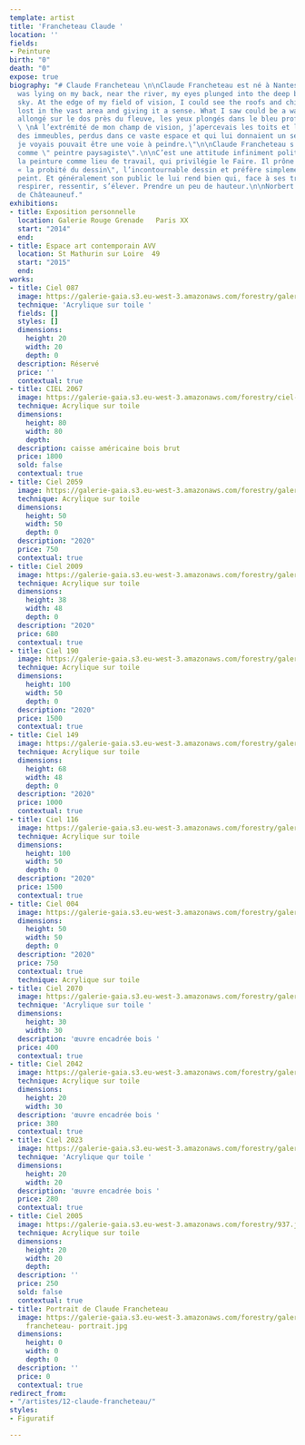 ```yaml
---
template: artist
title: 'Francheteau Claude '
location: ''
fields:
- Peinture
birth: "0"
death: "0"
expose: true
biography: "# Claude Francheteau \n\nClaude Francheteau est né à Nantes, en 1971.\n\n\"I
  was lying on my back, near the river, my eyes plunged into the deep blue of the
  sky. At the edge of my field of vision, I could see the roofs and chimneys of buildings,
  lost in the vast area and giving it a sense. What I saw could be a way to paint.\"\n\n\"J’étais
  allongé sur le dos près du fleuve, les yeux plongés dans le bleu profond du ciel.
  \ \nÀ l’extrémité de mon champ de vision, j’apercevais les toits et les cheminées
  des immeubles, perdus dans ce vaste espace et qui lui donnaient un sens.  \nCe que
  je voyais pouvait être une voie à peindre.\"\n\nClaude Francheteau s'affirme délibérément
  comme \" peintre paysagiste\".\n\nC’est une attitude infiniment politique qui revendique
  la peinture comme lieu de travail, qui privilégie le Faire. Il prône le dessin,
  « la probité du dessin\", l’incontournable dessin et préfère simplement faire voir.\n\nIl
  peint. Et généralement son public le lui rend bien qui, face à ses travaux, dit
  respirer, ressentir, s’élever. Prendre un peu de hauteur.\n\nNorbert Marsal- Carl
  de Châteauneuf."
exhibitions:
- title: Exposition personnelle
  location: Galerie Rouge Grenade   Paris XX
  start: "2014"
  end: 
- title: Espace art contemporain AVV
  location: St Mathurin sur Loire  49
  start: "2015"
  end: 
works:
- title: Ciel 087
  image: https://galerie-gaia.s3.eu-west-3.amazonaws.com/forestry/galerie-gaia-claude-francheteau-ciels-087-20x20.jpg
  technique: 'Acrylique sur toile '
  fields: []
  styles: []
  dimensions:
    height: 20
    width: 20
    depth: 0
  description: Réservé
  price: ''
  contextual: true
- title: CIEL 2067
  image: https://galerie-gaia.s3.eu-west-3.amazonaws.com/forestry/ciel-2067.jpg
  technique: Acrylique sur toile
  dimensions:
    height: 80
    width: 80
    depth: 
  description: caisse américaine bois brut
  price: 1800
  sold: false
  contextual: true
- title: Ciel 2059
  image: https://galerie-gaia.s3.eu-west-3.amazonaws.com/forestry/galerie-gaia-claude-francheteau-ciel-2059-50x50.jpg
  technique: Acrylique sur toile
  dimensions:
    height: 50
    width: 50
    depth: 0
  description: "2020"
  price: 750
  contextual: true
- title: Ciel 2009
  image: https://galerie-gaia.s3.eu-west-3.amazonaws.com/forestry/galerie-gaia-claude-francheteau-ciel-2009-38x48.jpg
  technique: Acrylique sur toile
  dimensions:
    height: 38
    width: 48
    depth: 0
  description: "2020"
  price: 680
  contextual: true
- title: Ciel 190
  image: https://galerie-gaia.s3.eu-west-3.amazonaws.com/forestry/galerie-gaia-claude-francheteau-ciel-190-100x50.jpg
  technique: Acrylique sur toile
  dimensions:
    height: 100
    width: 50
    depth: 0
  description: "2020"
  price: 1500
  contextual: true
- title: Ciel 149
  image: https://galerie-gaia.s3.eu-west-3.amazonaws.com/forestry/galerie-gaia-claude-francheteau-ciel-149-48x68.jpg
  technique: Acrylique sur toile
  dimensions:
    height: 68
    width: 48
    depth: 0
  description: "2020"
  price: 1000
  contextual: true
- title: Ciel 116
  image: https://galerie-gaia.s3.eu-west-3.amazonaws.com/forestry/galerie-gaia-claude-francheteau-ciel-116-100x50.jpg
  technique: Acrylique sur toile
  dimensions:
    height: 100
    width: 50
    depth: 0
  description: "2020"
  price: 1500
  contextual: true
- title: Ciel 004
  image: https://galerie-gaia.s3.eu-west-3.amazonaws.com/forestry/galerie-gaia-claude-francheteau-ciel-004-50x50.jpg
  dimensions:
    height: 50
    width: 50
    depth: 0
  description: "2020"
  price: 750
  contextual: true
  technique: Acrylique sur toile
- title: Ciel 2070
  image: https://galerie-gaia.s3.eu-west-3.amazonaws.com/forestry/galeriegaia_Francheteau_Ciel2070(2018)_30x30.jpg
  technique: 'Acrylique sur toile '
  dimensions:
    height: 30
    width: 30
  description: 'œuvre encadrée bois '
  price: 400
  contextual: true
- title: Ciel 2042
  image: https://galerie-gaia.s3.eu-west-3.amazonaws.com/forestry/galeriegaia_Francheteau_Ciel2042(2016)_20x30.jpg
  technique: Acrylique sur toile
  dimensions:
    height: 20
    width: 30
  description: 'œuvre encadrée bois '
  price: 380
  contextual: true
- title: Ciel 2023
  image: https://galerie-gaia.s3.eu-west-3.amazonaws.com/forestry/galeriegaia_Francheteau_Ciel2023(2016)_20x20.jpg
  technique: 'Acrylique qur toile '
  dimensions:
    height: 20
    width: 20
  description: 'œuvre encadrée bois '
  price: 280
  contextual: true
- title: Ciel 2005
  image: https://galerie-gaia.s3.eu-west-3.amazonaws.com/forestry/937.jpg
  technique: Acrylique sur toile
  dimensions:
    height: 20
    width: 20
    depth: 
  description: ''
  price: 250
  sold: false
  contextual: true
- title: Portrait de Claude Francheteau
  image: https://galerie-gaia.s3.eu-west-3.amazonaws.com/forestry/galeriegaia-claude
    francheteau- portrait.jpg
  dimensions:
    height: 0
    width: 0
    depth: 0
  description: ''
  price: 0
  contextual: true
redirect_from:
- "/artistes/12-claude-francheteau/"
styles:
- Figuratif

---
```

